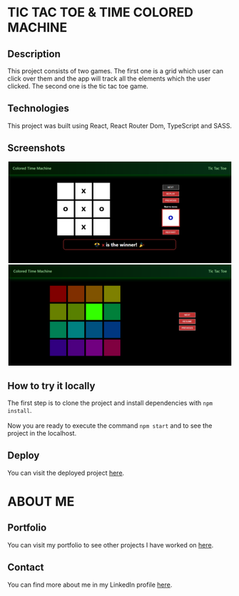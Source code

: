 # TIC TAC TOE & TIME COLORED MACHINE

## Description

This project consists of two games. The first one is a grid which user can click over them and the app will track all the elements which the user clicked. The second one is the tic tac toe game.

## Technologies

This project was built using React, React Router Dom, TypeScript and SASS.

## Screenshots

<div style="text-align: center;">
<img src="src/assets/screenshot_1.png" alt="screenshot_tictactoe" width="500">

<img src="src/assets/screenshot_2.png" alt="screenshot_timecoloredmachine" width="500">
</div>

## How to try it locally

The first step is to clone the project and install dependencies with `npm install`. <br />
<br />
Now you are ready to execute the command `npm start` and to see the project in the localhost.

## Deploy

You can visit the deployed project <a href='https://tictactoe-peach-ten.vercel.app/'>here</a>.

# ABOUT ME

## Portfolio

You can visit my portfolio to see other projects I have worked on <a href='https://portfolio-nicolasmilitello.vercel.app/'>here</a>.

## Contact

You can find more about me in my LinkedIn profile <a href='https://www.linkedin.com/in/nicolas-militello-full-stack/'>here</a>.
